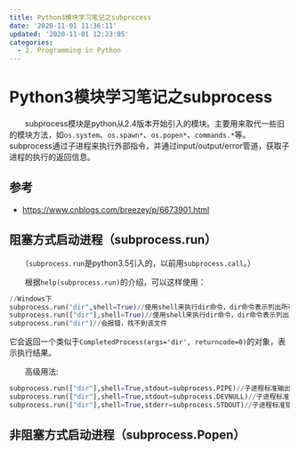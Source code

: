 ```yaml
---
title: Python3模块学习笔记之subprocess
date: '2020-11-01 11:36:11'
updated: '2020-11-01 12:23:05'
categories:
  - 2. Programming in Python
---
```

# Python3模块学习笔记之subprocess

　　subprocess模块是python从2.4版本开始引入的模块。主要用来取代一些旧的模块方法，如`os.system`、`os.spawn*`、`os.popen*`、`commands.*`等。subprocess通过子进程来执行外部指令，并通过input/output/error管道，获取子进程的执行的返回信息。

## 参考

- <https://www.cnblogs.com/breezey/p/6673901.html>


## 阻塞方式启动进程（subprocess.run）

　　（`subprocess.run`是python3.5引入的，以前用`subprocess.call`。）

　　根据`help(subprocess.run)`的介绍，可以这样使用：

```python
//Windows下
subprocess.run("dir",shell=True)//使用shell来执行dir命令，dir命令表示列出所有子文件
subprocess.run(["dir"],shell=True)//使用shell来执行dir命令，dir命令表示列出所有子文件
subprocess.run("dir")//会报错，找不到该文件
```

它会返回一个类似于`CompletedProcess(args='dir', returncode=0)`的对象，表示执行结果。

　　高级用法:

```python
subprocess.run(["dir"],shell=True,stdout=subprocess.PIPE)//子进程标准输出的内容不打印在本进程的标准输出，而是存在返回的CompletedProcess对象的stdout属性中
subprocess.run(["dir"],shell=True,stdout=subprocess.DEVNULL)//子进程标准输出的内容不打印在本进程的标准输出
subprocess.run(["dir"],shell=True,stderr=subprocess.STDOUT)//子进程标准错误流重定向到标准输出流
```

## 非阻塞方式启动进程（subprocess.Popen）



　　
